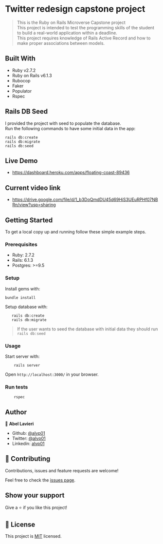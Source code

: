 # Twitter redesign capstone project

> This is the Ruby on Rails Microverse Capstone project<br>
> This project is intended to test the programming skills of the student to build a real-world application within a deadline. <br>
> This project requires knowledge of Rails Active Record and how to make proper associations between models.

## Built With

- Ruby v2.7.2
- Ruby on Rails v6.1.3
- Rubocop
- Faker
- Populator
- Rspec

## Rails DB Seed

I provided the project with seed to populate the database. <br>
Run the following commands to have some initial data in the app:
```
rails db:create
rails db:migrate
rails db:seed
```

## Live Demo

- https://dashboard.heroku.com/apps/floating-coast-89436

## Current video link

- https://drive.google.com/file/d/1_b3DoQmdDU45d69HiS3UEuRPHf07NBRn/view?usp=sharing


## Getting Started

To get a local copy up and running follow these simple example steps.

### Prerequisites

- Ruby: 2.7.2
- Rails: 6.1.3
- Postgres: >=9.5

### Setup

Install gems with:

```
bundle install
```

Setup database with:

```
   rails db:create
   rails db:migrate
```

>If the user wants to seed the database with initial data they should run `rails db:seed`

### Usage

Start server with:

```
    rails server
```

Open `http://localhost:3000/` in your browser.

### Run tests

```
    rspec
```
## Author

👤 **Abel Lavieri**

- Github: [@alvp01](https://github.com/alvp01/)
- Twitter: [@alvp01](https://twitter.com/alvp01/)
- Linkedin: [alvp01](https://www.linkedin.com/in/alvp01/)

## 🤝 Contributing

Contributions, issues and feature requests are welcome!

Feel free to check the [issues page](issues/).

## Show your support

Give a ⭐️ if you like this project!


## 📝 License

This project is [MIT](https://opensource.org/licenses/MIT) licensed.